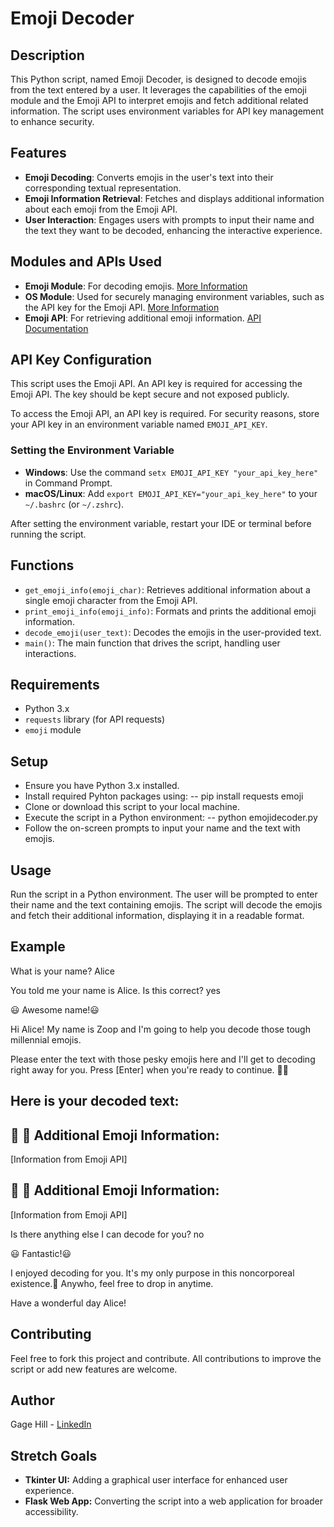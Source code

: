 # Emoji Decoder

## Description
This Python script, named Emoji Decoder, is designed to decode emojis from the text entered by a user. It leverages the capabilities of the emoji module and the Emoji API to interpret emojis and fetch additional related information. The script uses environment variables for API key management to enhance security.

## Features
- **Emoji Decoding**: Converts emojis in the user's text into their corresponding textual representation.
- **Emoji Information Retrieval**: Fetches and displays additional information about each emoji from the Emoji API.
- **User Interaction**: Engages users with prompts to input their name and the text they want to be decoded, enhancing the interactive experience.

## Modules and APIs Used
- **Emoji Module**: For decoding emojis. [More Information](https://carpedm20.github.io/emoji/docs/index.html)
- **OS Module**: Used for securely managing environment variables, such as the API key for the Emoji API. [More Information](https://docs.python.org/3/library/os.html)
- **Emoji API**: For retrieving additional emoji information. [API Documentation](https://emoji-api.com/)

## API Key Configuration
This script uses the Emoji API. An API key is required for accessing the Emoji API. The key should be kept secure and not exposed publicly.

To access the Emoji API, an API key is required. For security reasons, store your API key in an environment variable named `EMOJI_API_KEY`.

### Setting the Environment Variable
- **Windows**: Use the command `setx EMOJI_API_KEY "your_api_key_here"` in Command Prompt.
- **macOS/Linux**: Add `export EMOJI_API_KEY="your_api_key_here"` to your `~/.bashrc` (or `~/.zshrc`).

After setting the environment variable, restart your IDE or terminal before running the script.

## Functions
- `get_emoji_info(emoji_char)`: Retrieves additional information about a single emoji character from the Emoji API.
- `print_emoji_info(emoji_info)`: Formats and prints the additional emoji information.
- `decode_emoji(user_text)`: Decodes the emojis in the user-provided text.
- `main()`: The main function that drives the script, handling user interactions.

## Requirements
- Python 3.x
- `requests` library (for API requests)
- `emoji` module

## Setup
- Ensure you have Python 3.x installed.
- Install required Pyhton packages using:
-- pip install requests emoji
- Clone or download this script to your local machine.
- Execute the script in a Python environment:
-- python emojidecoder.py
- Follow the on-screen prompts to input your name and the text with emojis.

## Usage
Run the script in a Python environment. The user will be prompted to enter their name and the text containing emojis. The script will decode the emojis and fetch their additional information, displaying it in a readable format.

## Example
What is your name? Alice

You told me your name is Alice. Is this correct? yes

😃 Awesome name!😃

Hi Alice! My name is Zoop and I'm going to help you decode those tough millennial emojis.

Please enter the text with those pesky emojis here and I'll get to decoding right away for you.
Press [Enter] when you're ready to continue.
🙂🚀

Here is your decoded text:
------------------------------

🙂 :slightly_smiling_face:
Additional Emoji Information:
------------------------------
[Information from Emoji API]

🚀 :rocket:
Additional Emoji Information:
------------------------------
[Information from Emoji API]

Is there anything else I can decode for you? no

😃 Fantastic!😃

I enjoyed decoding for you. It's my only purpose in this noncorporeal existence.🥲
Anywho, feel free to drop in anytime.

Have a wonderful day Alice!

## Contributing
Feel free to fork this project and contribute. All contributions to improve the script or add new features are welcome.

## Author
Gage Hill - [LinkedIn](https://linkedin.com/gagehill)

## Stretch Goals
- **Tkinter UI:** Adding a graphical user interface for enhanced user experience.
- **Flask Web App:** Converting the script into a web application for broader accessibility.